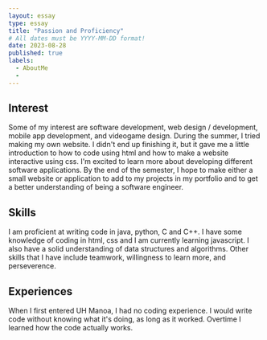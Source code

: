 ```yaml
---
layout: essay
type: essay
title: "Passion and Proficiency"
# All dates must be YYYY-MM-DD format!
date: 2023-08-28
published: true
labels:
  - AboutMe
  - 
---
```


## Interest

Some of my interest are software development, web design / development, mobile app development, and videogame design. During the summer, I tried making my own website. I didn't end up finishing it, but it gave me a little introduction to how to code using html and how to make a website interactive using css. I'm excited to learn more about developing different software applications. By the end of the semester, I hope to make either a small website or application to add to my projects in my portfolio and to get a better understanding of being a software engineer.  

## Skills

I am proficient at writing code in java, python, C and C++. I have some knowledge of coding in html, css and I am currently learning javascript. I also have a solid understanding of data structures and algorithms. Other skills that I have include teamwork, willingness to learn more, and perseverence.  

## Experiences

When I first entered UH Manoa, I had no coding experience. I would write code without knowing what it's doing, as long as it worked. Overtime I learned how the code actually works. 

